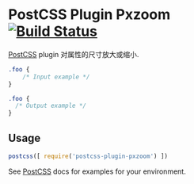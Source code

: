 # PostCSS Plugin Pxzoom [![Build Status][ci-img]][ci]

[PostCSS] plugin 对属性的尺寸放大或缩小.

[PostCSS]: https://github.com/postcss/postcss
[ci-img]:  https://travis-ci.org/JianWeiZh/postcss-plugin-pxzoom.svg
[ci]:      https://travis-ci.org/JianWeiZh/postcss-plugin-pxzoom

```css
.foo {
    /* Input example */
}
```

```css
.foo {
  /* Output example */
}
```

## Usage

```js
postcss([ require('postcss-plugin-pxzoom') ])
```

See [PostCSS] docs for examples for your environment.
